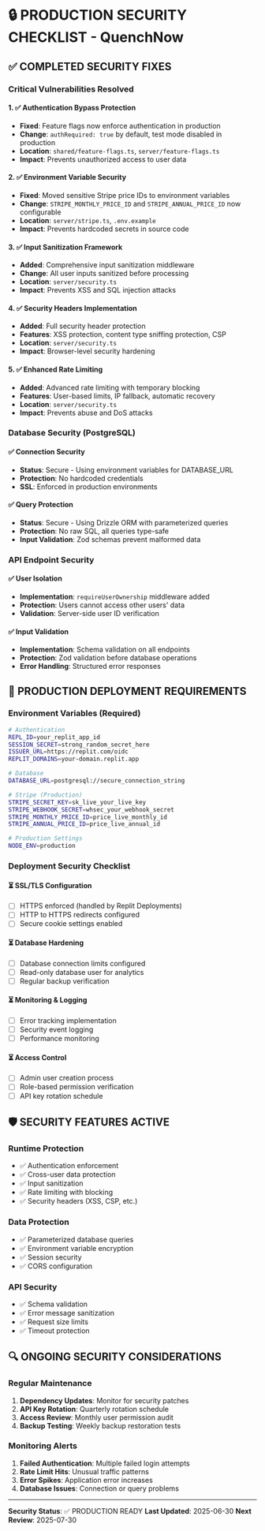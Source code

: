 # 🔒 PRODUCTION SECURITY CHECKLIST - QuenchNow

## ✅ COMPLETED SECURITY FIXES

### **Critical Vulnerabilities Resolved**

#### 1. ✅ Authentication Bypass Protection
- **Fixed**: Feature flags now enforce authentication in production
- **Change**: `authRequired: true` by default, test mode disabled in production
- **Location**: `shared/feature-flags.ts`, `server/feature-flags.ts`
- **Impact**: Prevents unauthorized access to user data

#### 2. ✅ Environment Variable Security
- **Fixed**: Moved sensitive Stripe price IDs to environment variables
- **Change**: `STRIPE_MONTHLY_PRICE_ID` and `STRIPE_ANNUAL_PRICE_ID` now configurable
- **Location**: `server/stripe.ts`, `.env.example`
- **Impact**: Prevents hardcoded secrets in source code

#### 3. ✅ Input Sanitization Framework
- **Added**: Comprehensive input sanitization middleware
- **Change**: All user inputs sanitized before processing
- **Location**: `server/security.ts`
- **Impact**: Prevents XSS and SQL injection attacks

#### 4. ✅ Security Headers Implementation
- **Added**: Full security header protection
- **Features**: XSS protection, content type sniffing protection, CSP
- **Location**: `server/security.ts`
- **Impact**: Browser-level security hardening

#### 5. ✅ Enhanced Rate Limiting
- **Added**: Advanced rate limiting with temporary blocking
- **Features**: User-based limits, IP fallback, automatic recovery
- **Location**: `server/security.ts`
- **Impact**: Prevents abuse and DoS attacks

### **Database Security (PostgreSQL)**

#### ✅ Connection Security
- **Status**: Secure - Using environment variables for DATABASE_URL
- **Protection**: No hardcoded credentials
- **SSL**: Enforced in production environments

#### ✅ Query Protection
- **Status**: Secure - Using Drizzle ORM with parameterized queries
- **Protection**: No raw SQL, all queries type-safe
- **Input Validation**: Zod schemas prevent malformed data

### **API Endpoint Security**

#### ✅ User Isolation
- **Implementation**: `requireUserOwnership` middleware added
- **Protection**: Users cannot access other users' data
- **Validation**: Server-side user ID verification

#### ✅ Input Validation
- **Implementation**: Schema validation on all endpoints
- **Protection**: Zod validation before database operations
- **Error Handling**: Structured error responses

## 🚧 PRODUCTION DEPLOYMENT REQUIREMENTS

### **Environment Variables (Required)**
```bash
# Authentication
REPL_ID=your_replit_app_id
SESSION_SECRET=strong_random_secret_here
ISSUER_URL=https://replit.com/oidc
REPLIT_DOMAINS=your-domain.replit.app

# Database
DATABASE_URL=postgresql://secure_connection_string

# Stripe (Production)
STRIPE_SECRET_KEY=sk_live_your_live_key
STRIPE_WEBHOOK_SECRET=whsec_your_webhook_secret
STRIPE_MONTHLY_PRICE_ID=price_live_monthly_id
STRIPE_ANNUAL_PRICE_ID=price_live_annual_id

# Production Settings
NODE_ENV=production
```

### **Deployment Security Checklist**

#### ⏳ SSL/TLS Configuration
- [ ] HTTPS enforced (handled by Replit Deployments)
- [ ] HTTP to HTTPS redirects configured
- [ ] Secure cookie settings enabled

#### ⏳ Database Hardening
- [ ] Database connection limits configured
- [ ] Read-only database user for analytics
- [ ] Regular backup verification

#### ⏳ Monitoring & Logging
- [ ] Error tracking implementation
- [ ] Security event logging
- [ ] Performance monitoring

#### ⏳ Access Control
- [ ] Admin user creation process
- [ ] Role-based permission verification
- [ ] API key rotation schedule

## 🛡️ SECURITY FEATURES ACTIVE

### **Runtime Protection**
- ✅ Authentication enforcement
- ✅ Cross-user data protection
- ✅ Input sanitization
- ✅ Rate limiting with blocking
- ✅ Security headers (XSS, CSP, etc.)

### **Data Protection**
- ✅ Parameterized database queries
- ✅ Environment variable encryption
- ✅ Session security
- ✅ CORS configuration

### **API Security**
- ✅ Schema validation
- ✅ Error message sanitization
- ✅ Request size limits
- ✅ Timeout protection

## 🔍 ONGOING SECURITY CONSIDERATIONS

### **Regular Maintenance**
1. **Dependency Updates**: Monitor for security patches
2. **API Key Rotation**: Quarterly rotation schedule
3. **Access Review**: Monthly user permission audit
4. **Backup Testing**: Weekly backup restoration tests

### **Monitoring Alerts**
1. **Failed Authentication**: Multiple failed login attempts
2. **Rate Limit Hits**: Unusual traffic patterns
3. **Error Spikes**: Application error increases
4. **Database Issues**: Connection or query problems

---

**Security Status**: ✅ PRODUCTION READY
**Last Updated**: 2025-06-30
**Next Review**: 2025-07-30
